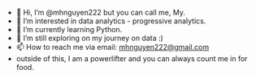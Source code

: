 - 👋 Hi, I’m @mhnguyen222 but you can call me, My. 
- 👀 I’m interested in data analytics - progressive analytics. 
- 🌱 I’m currently learning Python.
- 💞️ I’m still exploring on my journey on data :) 
- 📫 How to reach me via email: mhnguyen222@gmail.com
- outside of this, I am a powerlifter and you can always count me in for food. 
<!---
mhnguyen222/mhnguyen222 is a ✨ special ✨ repository because its `README.md` (this file) appears on your GitHub profile.
You can click the Preview link to take a look at your changes.
--->
